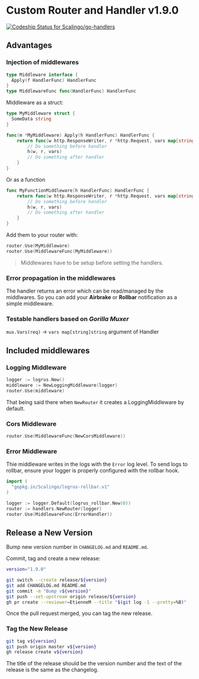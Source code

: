 # Custom Router and Handler v1.9.0

[ ![Codeship Status for Scalingo/go-handlers](https://app.codeship.com/projects/9bd8e5d0-d609-0135-e8d1-2aadb9628cc1/status?branch=master)](https://app.codeship.com/projects/263154)

## Advantages

### Injection of middlewares

```go
type Middleware interface {
  Apply(f HandlerFunc) HandlerFunc
}
type MiddlewareFunc func(HandlerFunc) HandlerFunc
```

Middleware as a struct:

```go
type MyMiddleware struct {
  SomeData string
}

func(m *MyMiddleware) Apply(h HandlerFunc) HandlerFunc {
	return func(w http.ResponseWriter, r *http.Request, vars map[string]string) error {
		// Do something before handler
		h(w, r, vars)
		// Do something after handler
	}
}
```

Or as a function

```go
func MyFunctionMiddleware(h HandlerFunc) HandlerFunc {
	return func(w http.ResponseWriter, r *http.Request, vars map[string]string) error {
		// Do something before handler
		h(w, r, vars)
		// Do something after handler
	}
}
```

Add them to your router with:

```go
router.Use(MyMiddleware)
router.Use(MiddlewareFunc(MyMiddleware))
```

> Middlewares have to be setup before setting the handlers.

### Error propagation in the middlewares

The handler returns an error which can be read/managed by
the middlwares. So you can add your **Airbrake** or **Rollbar**
notification as a simple middleware.

### Testable handlers based on _Gorilla Muxer_

`mux.Vars(req)` → `vars map[string]string` argument of Handler

## Included middlewares

### Logging Middleware

```go
logger := logrus.New()
middleware := NewLoggingMiddleware(logger)
router.Use(middleware)
```

That being said there when `NewRouter` it creates a LoggingMiddleware by
default.

### Cors Middleware

```go
router.Use(MiddlewareFunc(NewCorsMiddleware))
```

### Error Middleware

Thie middleware writes in the logs with the `Error` log level.
To send logs to rollbar, ensure your logger is properly configured
with the rollbar hook.

```go
import (
  "gopkg.in/Scalingo/logrus-rollbar.v1"
)

logger := logger.Default(logrus_rollbar.New(0))
router := handlers.NewRouter(logger)
router.Use(MiddlewareFunc(ErrorHandler))
```

## Release a New Version

Bump new version number in `CHANGELOG.md` and `README.md`.

Commit, tag and create a new release:

```sh
version="1.9.0"

git switch --create release/${version}
git add CHANGELOG.md README.md
git commit -m "Bump v${version}"
git push --set-upstream origin release/${version}
gh pr create --reviewer=EtienneM --title "$(git log -1 --pretty=%B)"
```

Once the pull request merged, you can tag the new release.

### Tag the New Release

```bash
git tag v${version}
git push origin master v${version}
gh release create v${version}
```

The title of the release should be the version number and the text of the release is the same as the changelog.
